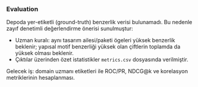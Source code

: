 ### Evaluation
Depoda yer-etiketli (ground-truth) benzerlik verisi bulunamadı. Bu nedenle zayıf denetimli değerlendirme önerisi sunulmuştur:

- Uzman kuralı: aynı tasarım ailesi/paketi ögeleri yüksek benzerlik beklenir; yapısal motif benzerliği yüksek olan çiftlerin toplamda da yüksek olması beklenir.
- Çıktılar üzerinden özet istatistikler `metrics.csv` dosyasında verilmiştir.

Gelecek iş: domain uzmanı etiketleri ile ROC/PR, NDCG@k ve korelasyon metriklerinin hesaplanması.


